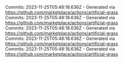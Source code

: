 Commits: 2023-11-25T05:48:18.636Z - Generated via https://github.com/marketplace/actions/artificial-grass
<br>
Commits: 2023-11-25T05:48:18.636Z - Generated via https://github.com/marketplace/actions/artificial-grass
<br>
Commits: 2023-11-25T05:48:18.636Z - Generated via https://github.com/marketplace/actions/artificial-grass
<br>
Commits: 2023-11-25T05:48:18.636Z - Generated via https://github.com/marketplace/actions/artificial-grass
<br>
Commits: 2023-11-25T05:48:18.636Z - Generated via https://github.com/marketplace/actions/artificial-grass
<br>
